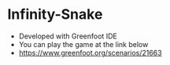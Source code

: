 # Infinity-Snake
- Developed with Greenfoot IDE
- You can play the game at the link below
- https://www.greenfoot.org/scenarios/21663
